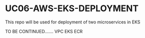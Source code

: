 # UC06-AWS-EKS-DEPLOYMENT
This repo will be used for deployment of two microservices in EKS

TO BE CONTINUED.......
VPC
EKS
ECR